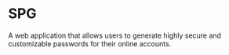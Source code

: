 # SPG
A web application that allows users to generate highly secure and customizable passwords for their online accounts. 
